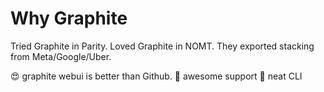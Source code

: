 # Why Graphite

Tried Graphite in Parity. Loved Graphite in NOMT.
They exported stacking from Meta/Google/Uber.

😍 graphite webui is better than Github.
🥹 awesome support
🥇 neat CLI
